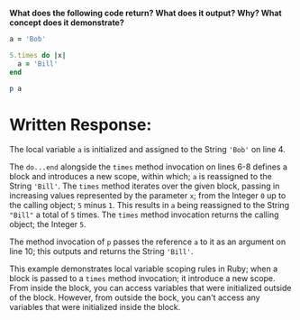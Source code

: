 **What does the following code return? What does it output? Why? What concept does it demonstrate?**

```ruby
a = 'Bob'

5.times do |x|
  a = 'Bill'
end

p a
```
# Written Response:

The local variable `a` is initialized and assigned to the String `'Bob'` on line 4.

The `do...end` alongside the `times` method invocation on lines 6-8 defines a block and introduces a new scope, within which; `a` is reassigned to the String `'Bill'`. The `times` method iterates over the given block, passing in increasing values represented by the parameter `x`; from the Integer `0` up to the calling object; `5` minus `1`. This results in `a` being reassigned to the String `"Bill"` a total of `5` times. The `times` method invocation returns the calling object; the Integer `5`.

The method invocation of `p` passes the reference `a` to it as an argument on line 10; this outputs and returns the String `'Bill'`.

This example demonstrates local variable scoping rules in Ruby; when a block is passed to a `times` method invocation; it introduce a new scope. From inside the block, you can access variables that were initialized outside of the block. However, from outside the bock, you can't access any variables that were initialized inside the block.




